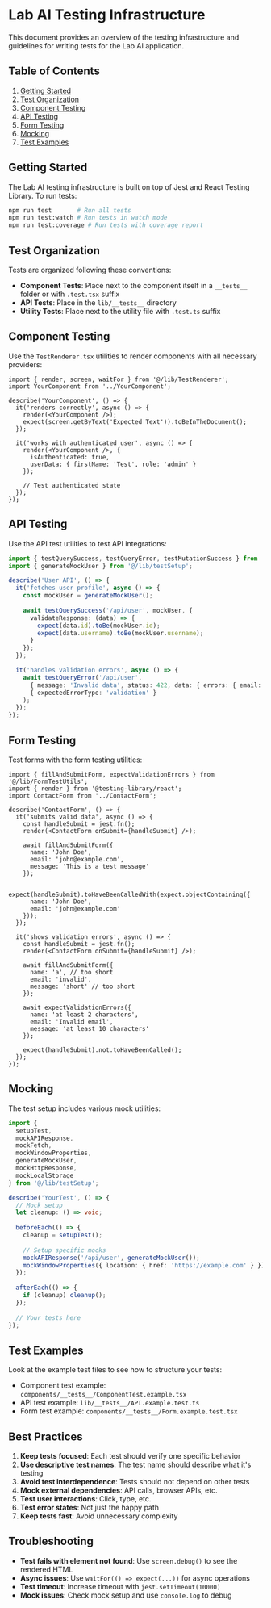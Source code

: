 # Lab AI Testing Infrastructure

This document provides an overview of the testing infrastructure and guidelines for writing tests for the Lab AI application.

## Table of Contents

1. [Getting Started](#getting-started)
2. [Test Organization](#test-organization)
3. [Component Testing](#component-testing)
4. [API Testing](#api-testing)
5. [Form Testing](#form-testing)
6. [Mocking](#mocking)
7. [Test Examples](#test-examples)

## Getting Started

The Lab AI testing infrastructure is built on top of Jest and React Testing Library. To run tests:

```sh
npm run test       # Run all tests
npm run test:watch # Run tests in watch mode
npm run test:coverage # Run tests with coverage report
```

## Test Organization

Tests are organized following these conventions:

- **Component Tests**: Place next to the component itself in a `__tests__` folder or with `.test.tsx` suffix
- **API Tests**: Place in the `lib/__tests__` directory
- **Utility Tests**: Place next to the utility file with `.test.ts` suffix

## Component Testing

Use the `TestRenderer.tsx` utilities to render components with all necessary providers:

```tsx
import { render, screen, waitFor } from '@/lib/TestRenderer';
import YourComponent from '../YourComponent';

describe('YourComponent', () => {
  it('renders correctly', async () => {
    render(<YourComponent />);
    expect(screen.getByText('Expected Text')).toBeInTheDocument();
  });

  it('works with authenticated user', async () => {
    render(<YourComponent />, {
      isAuthenticated: true, 
      userData: { firstName: 'Test', role: 'admin' }
    });
    
    // Test authenticated state
  });
});
```

## API Testing

Use the API test utilities to test API integrations:

```ts
import { testQuerySuccess, testQueryError, testMutationSuccess } from '@/lib/APITestUtils';
import { generateMockUser } from '@/lib/testSetup';

describe('User API', () => {
  it('fetches user profile', async () => {
    const mockUser = generateMockUser();
    
    await testQuerySuccess('/api/user', mockUser, {
      validateResponse: (data) => {
        expect(data.id).toBe(mockUser.id);
        expect(data.username).toBe(mockUser.username);
      }
    });
  });

  it('handles validation errors', async () => {
    await testQueryError('/api/user', 
      { message: 'Invalid data', status: 422, data: { errors: { email: ['Invalid format'] } } },
      { expectedErrorType: 'validation' }
    );
  });
});
```

## Form Testing

Test forms with the form testing utilities:

```tsx
import { fillAndSubmitForm, expectValidationErrors } from '@/lib/FormTestUtils';
import { render } from '@testing-library/react';
import ContactForm from '../ContactForm';

describe('ContactForm', () => {
  it('submits valid data', async () => {
    const handleSubmit = jest.fn();
    render(<ContactForm onSubmit={handleSubmit} />);
    
    await fillAndSubmitForm({
      name: 'John Doe',
      email: 'john@example.com',
      message: 'This is a test message'
    });
    
    expect(handleSubmit).toHaveBeenCalledWith(expect.objectContaining({
      name: 'John Doe',
      email: 'john@example.com'
    }));
  });

  it('shows validation errors', async () => {
    const handleSubmit = jest.fn();
    render(<ContactForm onSubmit={handleSubmit} />);
    
    await fillAndSubmitForm({
      name: 'a', // too short
      email: 'invalid',
      message: 'short' // too short
    });
    
    await expectValidationErrors({
      name: 'at least 2 characters',
      email: 'Invalid email',
      message: 'at least 10 characters'
    });
    
    expect(handleSubmit).not.toHaveBeenCalled();
  });
});
```

## Mocking

The test setup includes various mock utilities:

```ts
import { 
  setupTest, 
  mockAPIResponse, 
  mockFetch, 
  mockWindowProperties,
  generateMockUser,
  mockHttpResponse,
  mockLocalStorage
} from '@/lib/testSetup';

describe('YourTest', () => {
  // Mock setup
  let cleanup: () => void;
  
  beforeEach(() => {
    cleanup = setupTest();
    
    // Setup specific mocks
    mockAPIResponse('/api/user', generateMockUser());
    mockWindowProperties({ location: { href: 'https://example.com' } });
  });
  
  afterEach(() => {
    if (cleanup) cleanup();
  });
  
  // Your tests here
});
```

## Test Examples

Look at the example test files to see how to structure your tests:

- Component test example: `components/__tests__/ComponentTest.example.tsx`
- API test example: `lib/__tests__/API.example.test.ts`
- Form test example: `components/__tests__/Form.example.test.tsx`

## Best Practices

1. **Keep tests focused**: Each test should verify one specific behavior
2. **Use descriptive test names**: The test name should describe what it's testing
3. **Avoid test interdependence**: Tests should not depend on other tests
4. **Mock external dependencies**: API calls, browser APIs, etc.
5. **Test user interactions**: Click, type, etc.
6. **Test error states**: Not just the happy path
7. **Keep tests fast**: Avoid unnecessary complexity

## Troubleshooting

- **Test fails with element not found**: Use `screen.debug()` to see the rendered HTML
- **Async issues**: Use `waitFor(() => expect(...))` for async operations
- **Test timeout**: Increase timeout with `jest.setTimeout(10000)`
- **Mock issues**: Check mock setup and use `console.log` to debug